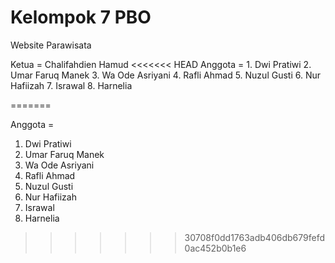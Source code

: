 # Kelompok 7 PBO

Website Parawisata 

Ketua = Chalifahdien Hamud
<<<<<<< HEAD
Anggota = 1. Dwi Pratiwi 
          2. Umar Faruq Manek 
          3. Wa Ode Asriyani
          4. Rafli Ahmad
          5. Nuzul Gusti
          6. Nur Hafiizah
          7. Israwal
          8. Harnelia
        
=======

Anggota = 
1. Dwi Pratiwi 
2. Umar Faruq Manek 
3. Wa Ode Asriyani
4. Rafli Ahmad
5. Nuzul Gusti
6. Nur Hafiizah 
7. Israwal
8. Harnelia
>>>>>>> 30708f0dd1763adb406db679fefd0ac452b0b1e6



